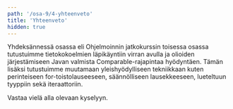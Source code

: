 ```yaml
---
path: '/osa-9/4-yhteenveto'
title: 'Yhteenveto'
hidden: true
---
```



Yhdeksännessä osassa eli Ohjelmoinnin jatkokurssin toisessa osassa tutustuimme tietokokoelmien läpikäyntiin virran avulla ja olioiden järjestämiseen Javan valmista Comparable-rajapintaa hyödyntäen. Tämän lisäksi tutustuimme muutamaan yleishyödylliseen tekniikkaan kuten perinteiseen for-toistolauseeseen, säännölliseen lausekkeeseen, lueteltuun tyyppiin sekä iteraattoriin.


Vastaa vielä alla olevaan kyselyyn.


<quiz id='cbd88fcf-ac9a-5a87-9086-2f5e5236a298'></quiz>
